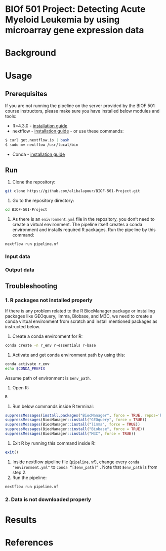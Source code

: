 # BIOf 501 Project: Detecting Acute Myeloid Leukemia by using microarray gene expression data

# Background

# Usage

## Prerequisites

If you are not running the pipeline on the server provided by the BIOF 501 course instructors, please make sure you have installed below modules and tools:

- R=4.3.0 - [installation guide](https://cran.r-project.org/)
- nextflow - [installation guide](https://www.nextflow.io/docs/latest/getstarted.html) - or use these commands:

```bash
$ curl get.nextflow.io | bash
$ sudo mv nextflow /usr/local/bin
```

- Conda - [installation guide](https://docs.conda.io/projects/conda/en/latest/user-guide/install/macos.html)

## Run

1. Clone the repository:

```bash
git clone https://github.com/alibalapour/BIOF-501-Project.git
```

1. Go to the repository directory:

```bash
cd BIOF-501-Project
```

1. As there is an `enivronment.yml` file in the repository, you don’t need to create a virtual environment. The pipeline itself creates a conda environment and installs required R packages. Run the pipeline by this command:

```bash
nextflow run pipeline.nf
```

### Input data

### Output data

## Troubleshooting

### 1. R packages not installed properly

If there is any problem related to the R BiocManager package or installing packages like GEOquery, limma, Biobase, and M3C, we need to create a conda virtual environment from scratch and install mentioned packages as instructed below.

1. Create a conda environment for R: 

```bash
conda create -n r_env r-essentials r-base
```

1. Activate and get conda environment path by using this: 

```bash
conda activate r_env
echo $CONDA_PREFIX
```

Assume path of environment is `$env_path`.

1. Open R:

```bash
R
```

1. Run below commands inside R terminal:

```r
suppressMessages(install.packages("BiocManager", force = TRUE, repos='http://cran.us.r-project.org', version = '3.18'))
suppressMessages(BiocManager::install("GEOquery", force = TRUE))
suppressMessages(BiocManager::install("limma", force = TRUE))
suppressMessages(BiocManager::install("Biobase", force = TRUE))
suppressMessages(BiocManager::install("M3C", force = TRUE))
```

1. Exit R by running this command inside R: 

```r
exit()
```

1. Inside nextflow pipeline file (`pipeline.nf`), change every `conda "environment.yml"` to `conda “[$env_path]”` . Note that `$env_path` is from step 2.
2. Run the pipeline: 

```bash
nextflow run pipeline.nf
```

### 2. Data is not downloaded properly

# Results

# References
